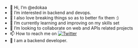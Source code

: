 - 👋 Hi, I’m @edokaa
- 👀 I’m interested in backend and devops.
- 👀 I also love breaking things so as to better fix them :)
- 🌱 I’m currently learning and improving on my skills set
- 💞️ I’m looking to collaborate on web and APIs related projects
- 📫 How to reach me on [![Twitter](https://img.shields.io/badge/Twitter-%231DA1F2.svg?logo=Twitter&logoColor=white)](https://twitter.com/edokaDev)
- 👋 I am a backend developer.

<!---
edokaa/edokaa is a ✨ special ✨ repository because its `README.md` (this file) appears on your GitHub profile.
You can click the Preview link to take a look at your changes.
--->

